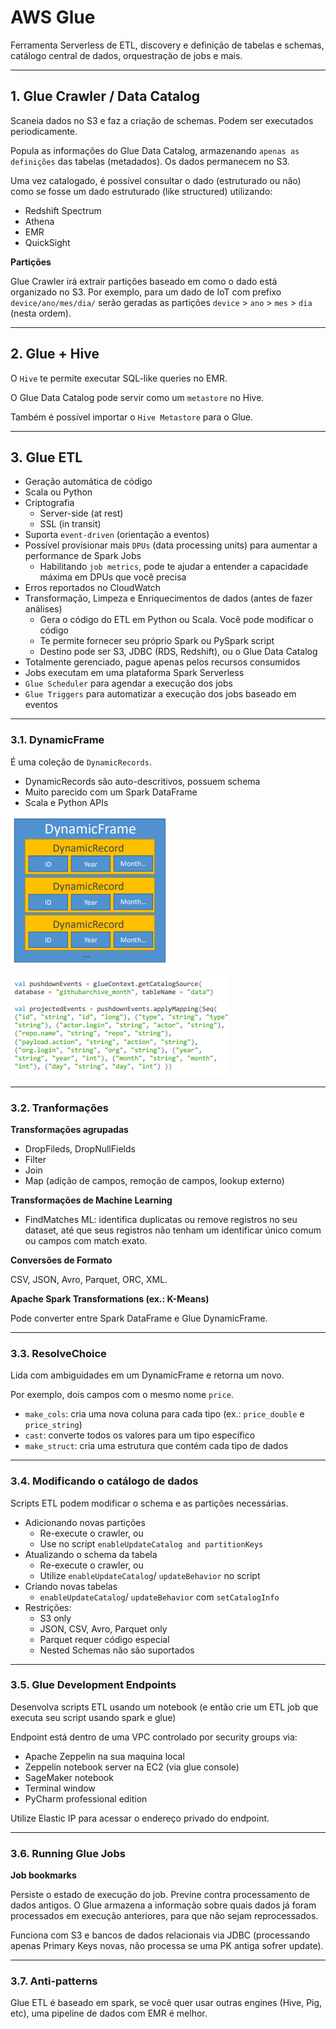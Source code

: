 # AWS Glue

Ferramenta Serverless de ETL, discovery e definição de tabelas e schemas, catálogo central de dados, orquestração de jobs e mais.

---

## 1. Glue Crawler / Data Catalog

Scaneia dados no S3 e faz a criação de schemas. Podem ser executados periodicamente.

Popula as informações do Glue Data Catalog, armazenando `apenas as definições` das tabelas (metadados). Os dados permanecem no S3.

Uma vez catalogado, é possível consultar o dado (estruturado ou não) como se fosse um dado estruturado (like structured) utilizando:

* Redshift Spectrum
* Athena
* EMR
* QuickSight

**Partições**

Glue Crawler irá extrair partições baseado em como o dado está organizado no S3. Por exemplo, para um dado de IoT com prefixo `device/ano/mes/dia/` serão geradas as partições `device` > `ano` > `mes` > `dia` (nesta ordem).

---

## 2. Glue + Hive

O `Hive` te permite executar SQL-like queries no EMR.

O Glue Data Catalog pode servir como um `metastore` no Hive.

Também é possível importar o `Hive Metastore` para o Glue.

---

## 3. Glue ETL

* Geração automática de código
* Scala ou Python
* Criptografia
    * Server-side (at rest)
    * SSL (in transit)
* Suporta `event-driven` (orientação a eventos)
* Possível provisionar mais `DPUs` (data processing units) para aumentar a performance de Spark Jobs
    * Habilitando `job metrics`, pode te ajudar a entender a capacidade máxima em DPUs que você precisa
* Erros reportados no CloudWatch
* Transformação, Limpeza e Enriquecimentos de dados (antes de fazer análises)
    * Gera o código do ETL em Python ou Scala. Você pode modificar o código
    * Te permite fornecer seu próprio Spark ou PySpark script
    * Destino pode ser S3, JDBC (RDS, Redshift), ou o Glue Data Catalog
* Totalmente gerenciado, pague apenas pelos recursos consumidos
* Jobs executam em uma plataforma Spark Serverless
* `Glue Scheduler` para agendar a execução dos jobs
* `Glue Triggers` para automatizar a execução dos jobs baseado em eventos

---

### 3.1. DynamicFrame

É uma coleção de `DynamicRecords`.

* DynamicRecords são auto-descritivos, possuem schema
* Muito parecido com um Spark DataFrame
* Scala e Python APIs

![](./imagens/dyf.png)

![](./imagens/dyf2.png)

---

### 3.2. Tranformações

**Transformações agrupadas**

* DropFileds, DropNullFields
* Filter
* Join
* Map (adição de campos, remoção de campos, lookup externo)

**Transformações de Machine Learning**

* FindMatches ML: identifica duplicatas ou remove registros no seu dataset, até que seus registros não tenham um identificar único comum ou campos com match exato.

**Conversões de Formato**

CSV, JSON, Avro, Parquet, ORC, XML.

**Apache Spark Transformations (ex.: K-Means)**

Pode converter entre Spark DataFrame e Glue DynamicFrame.

---

### 3.3. ResolveChoice

Lida com ambiguidades em um DynamicFrame e retorna um novo.

Por exemplo, dois campos com o mesmo nome `price`.

* `make_cols`: cria uma nova coluna para cada tipo (ex.: `price_double` e `price_string`)
* `cast`: converte todos os valores para um tipo específico
* `make_struct`: cria uma estrutura que contém cada tipo de dados

---

### 3.4. Modificando o catálogo de dados

Scripts ETL podem modificar o schema e as partições necessárias.

* Adicionando novas partições
    * Re-execute o crawler, ou
    * Use no script `enableUpdateCatalog and partitionKeys`
* Atualizando o schema da tabela
    * Re-execute o crawler, ou
    * Utilize `enableUpdateCatalog`/ `updateBehavior` no script
* Criando novas tabelas
    * `enableUpdateCatalog`/ `updateBehavior` com `setCatalogInfo`
* Restrições:
    * S3 only
    * JSON, CSV, Avro, Parquet only
    * Parquet requer código especial
    * Nested Schemas não são suportados

---

### 3.5. Glue Development Endpoints

Desenvolva scripts ETL usando um notebook (e então crie um ETL job que executa seu script usando spark e glue)

Endpoint está dentro de uma VPC controlado por security groups via:

* Apache Zeppelin na sua maquina local
* Zeppelin notebook server na EC2 (via glue console)
* SageMaker notebook
* Terminal window
* PyCharm professional edition

Utilize Elastic IP para acessar o endereço privado do endpoint.

---

### 3.6. Running Glue Jobs

**Job bookmarks**

Persiste o estado de execução do job. Previne contra processamento de dados antigos. O Glue armazena a informação sobre quais dados já foram processados em execução anteriores, para que não sejam reprocessados.

Funciona com S3 e bancos de dados relacionais via JDBC (processando apenas Primary Keys novas, não processa se uma PK antiga sofrer update).

---

### 3.7. Anti-patterns

Glue ETL é baseado em spark, se você quer usar outras engines (Hive, Pig, etc), uma pipeline de dados com EMR é melhor.